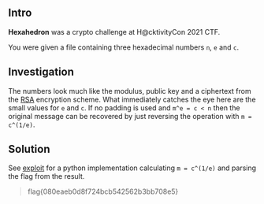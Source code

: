 ## Intro
**Hexahedron** was a crypto challenge at H@cktivityCon 2021 CTF.  

You were given a file containing three hexadecimal numbers `n`, `e` and `c`.

## Investigation
The numbers look much like the modulus, public key and a ciphertext from the [RSA](https://en.wikipedia.org/wiki/RSA_(cryptosystem)) encryption scheme.
What immediately catches the eye here are the small values for `e` and `c`. If no padding is used and `m^e = c < n` then the original message can be
recovered by just reversing the operation with `m = c^(1/e)`.

## Solution
See [exploit](./exploit.py) for a python implementation calculating `m = c^(1/e)` and parsing the flag from the result.

> flag{080eaeb0d8f724bcb542562b3bb708e5}
